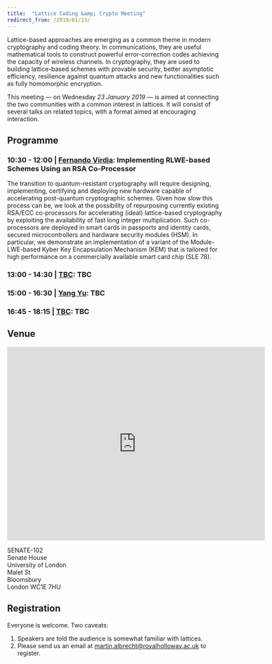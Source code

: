 ```yaml
---
title:  "Lattice Coding &amp; Crypto Meeting"
redirect_from: /2019/01/23/
---
```


Lattice-based approaches are emerging as a common theme in modern cryptography and coding theory. In communications, they are useful mathematical tools to construct powerful error-correction codes achieving the capacity of wireless channels. In cryptography, they are used to building lattice-based schemes with provable security, better asymptotic efficiency, resilience against quantum attacks and new functionalities such as fully homomorphic encryption.

This meeting — on Wednesday *23 January 2019* — is aimed at connecting the two communities with a common interest in lattices. It will consist of several talks on related topics, with a format aimed at encouraging interaction.

## Programme ##

### <span> 10:30 - 12:00 | [Fernando Virdia](https://pure.royalholloway.ac.uk/portal/en/persons/fernando-virdia(4ad6e099-9f70-4a5d-b0ac-cc37dd176547).html)</span>: Implementing RLWE-based Schemes Using an RSA Co-Processor ###

The transition to quantum-resistant cryptography will require designing, implementing, certifying and deploying new hardware capable of accelerating post-quantum cryptographic schemes. Given how slow this process can be, we look at the possibility of repurposing currently existing RSA/ECC co-processors for accelerating (ideal) lattice-based cryptography by exploiting the availability of fast long integer multiplication. Such co-processors are deployed in smart cards in passports and identity cards, secured microcontrollers and hardware security modules (HSM). In particular, we demonstrate an implementation of a variant of the Module-LWE-based Kyber Key Encapsulation Mechanism (KEM) that is tailored for high performance on a commercially available smart card chip (SLE 78).

### <span> 13:00 - 14:30 | [TBC]()</span>: TBC ###

### <span> 15:00 - 16:30 | [Yang Yu](https://www.cwi.nl/people/yang-yu)</span>: TBC ###

### <span> 16:45 - 18:15 | [TBC]()</span>: TBC ###

## Venue ##

<iframe src="https://www.google.com/maps/embed?pb=!1m18!1m12!1m3!1d2482.5716429551107!2d-0.13092398422951979!3d51.52107427963726!2m3!1f0!2f0!3f0!3m2!1i1024!2i768!4f13.1!3m3!1m2!1s0x48761b31e31ef41f%3A0xe17c7d5b78db95c2!2sSenate+House+Library!5e0!3m2!1sen!2suk!4v1540890684507" width="600" height="450" frameborder="0" style="border:0" allowfullscreen></iframe>

SENATE-102  
Senate House  
University of London  
Malet St  
Bloomsbury  
London WC1E 7HU  

## Registration ##

Everyone is welcome. Two caveats:

1. Speakers are told the audience is somewhat familiar with lattices.
2. Please send us an email at <martin.albrecht@royalholloway.ac.uk> to register.
